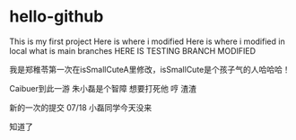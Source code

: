 # hello-github
This is my first project
Here is where i modified
Here is where i modified in local
what is main branches
HERE IS TESTING BRANCH MODIFIED

我是郑稚苓第一次在isSmallCuteA里修改，isSmallCute是个孩子气的人哈哈哈！


Caibuer到此一游 朱小磊是个智障 想要打死他 哼 渣渣 


新的一次的提交 07/18  小磊同学今天没来

知道了
